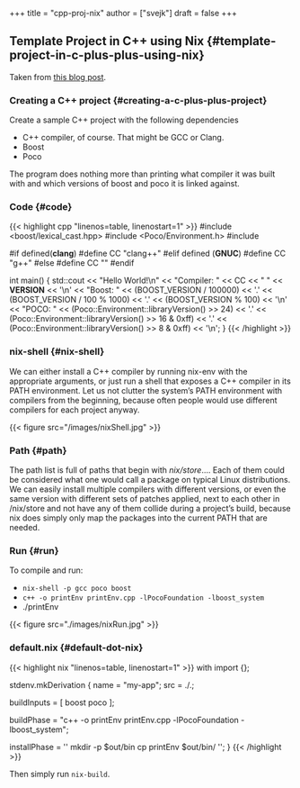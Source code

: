 +++
title = "cpp-proj-nix"
author = ["svejk"]
draft = false
+++

## Template Project in C++ using Nix {#template-project-in-c-plus-plus-using-nix}

Taken from [this blog post](https://blog.galowicz.de/2019/04/17/tutorial%5Fnix%5Fcpp%5Fsetup/).


### Creating a C++ project {#creating-a-c-plus-plus-project}

Create a sample C++ project with the following dependencies

-   C++ compiler, of course. That might be GCC or Clang.
-   Boost
-   Poco

The program does nothing more than printing what compiler it was built with and which versions of boost and poco it is linked against.


### Code {#code}

{{< highlight cpp "linenos=table, linenostart=1" >}}
#include <boost/lexical_cast.hpp>
#include <Poco/Environment.h>
#include <iostream>

#if defined(__clang__)
#define CC "clang++"
#elif defined (__GNUC__)
#define CC "g++"
#else
#define CC "<unknown compiler>"
#endif

int main() {
  std::cout << "Hello World!\n"
    << "Compiler: " << CC << " " << __VERSION__ << '\n'
    << "Boost: " << (BOOST_VERSION / 100000) << '.'
                 << (BOOST_VERSION / 100 % 1000) << '.'
                 << (BOOST_VERSION % 100) << '\n'
    << "POCO: " << (Poco::Environment::libraryVersion() >> 24) << '.'
                << (Poco::Environment::libraryVersion() >> 16 & 0xff) << '.'
                << (Poco::Environment::libraryVersion() >> 8 & 0xff)
                << '\n';
}
{{< /highlight >}}


### nix-shell {#nix-shell}

We can either install a C++ compiler by running nix-env with the appropriate arguments, or just run a shell that exposes a C++ compiler in its PATH environment. Let us not clutter the system’s PATH environment with compilers from the beginning, because often people would use different compilers for each project anyway.

{{< figure src="/images/nixShell.jpg" >}}


### Path {#path}

The path list is full of paths that begin with _nix/store_.... Each of them could be considered what one would call a package on typical Linux distributions. We can easily install multiple compilers with different versions, or even the same version with different sets of patches applied, next to each other in /nix/store and not have any of them collide during a project’s build, because nix does simply only map the packages into the current PATH that are needed.


### Run {#run}

To compile and run:

-   `nix-shell -p gcc poco boost`
-   `c++ -o printEnv printEnv.cpp -lPocoFoundation -lboost_system`
-   ./printEnv

{{< figure src="./images/nixRun.jpg" >}}


### default.nix {#default-dot-nix}

{{< highlight nix "linenos=table, linenostart=1" >}}
with import <nixpkgs> {};

stdenv.mkDerivation {
  name = "my-app";
  src = ./.;

  buildInputs = [ boost poco ];

  buildPhase = "c++ -o printEnv printEnv.cpp -lPocoFoundation -lboost_system";

  installPhase = ''
    mkdir -p $out/bin
    cp printEnv $out/bin/
  '';
}
{{< /highlight >}}

Then simply run `nix-build`.